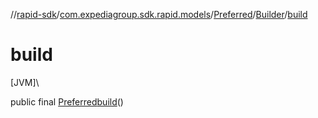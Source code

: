 //[rapid-sdk](../../../../index.md)/[com.expediagroup.sdk.rapid.models](../../index.md)/[Preferred](../index.md)/[Builder](index.md)/[build](build.md)

# build

[JVM]\

public final [Preferred](../index.md)[build](build.md)()
